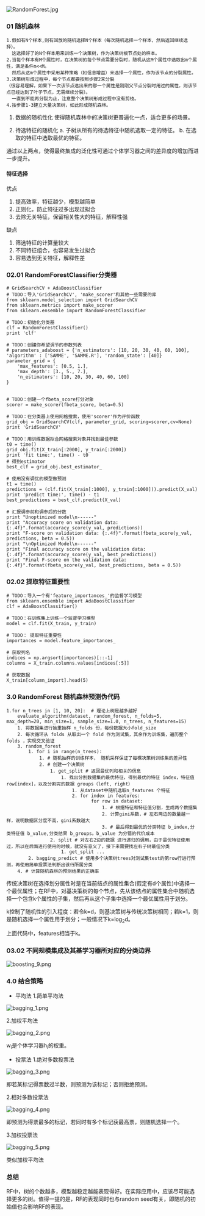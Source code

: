 ﻿![RandomForest.jpg](https://i.imgur.com/DeN3Hux.jpg)

### 01 随机森林
```
1.假如有N个样本,则有回放的随机选择N个样本（每次随机选择一个样本，然后返回继续选择）。
  这选择好了的N个样本用来训练一个决策树，作为决策树根节点处的样本。
2.当每个样本有M个属性时，在决策树的每个节点需要分裂时，随机从这M个属性中选取出m个属性，满足条件m<<M。
  然后从这m个属性中采用某种策略（如信息增益）来选择一个属性，作为该节点的分裂属性。
3.决策树形成过程中，每个节点都要按照步骤2来分裂
（很容易理解，如果下一次该节点选出来的那一个属性是刚刚父节点分裂时用过的属性，则该节点已经达到了叶子节点，无需继续分裂）。
  一直到不能再分裂为止，注意整个决策树形成过程中没有剪枝。
4.按步骤1-3建立大量决策树，如此形成随机森林。
```

1. 数据的随机性化
使得随机森林中的决策树更普遍化一点，适合更多的场景。

2. 待选特征的随机化
a. 子树从所有的待选特征中随机选取一定的特征。
b. 在选取的特征中选取最优的特征。

通过以上两点，使得最终集成的泛化性可通过个体学习器之间的差异度的增加而进一步提升。

#### 特征选择
优点</br>
1. 提高效率，特征越少，模型越简单
2. 正则化，防止特征过多出现过拟合
3. 去除无关特征，保留相关性大的特征，解释性强

缺点</br>
1. 筛选特征的计算量较大
2. 不同特征组合，也容易发生过拟合
3. 容易选到无关特征，解释性差

### 02.01 RandomForestClassifier分类器

```
# GridSearchCV + AdaBoostClassifier
# TODO：导入'GridSearchCV', 'make_scorer'和其他一些需要的库
from sklearn.model_selection import GridSearchCV
from sklearn.metrics import make_scorer
from sklearn.ensemble import RandomForestClassifier

# TODO：初始化分类器
clf = RandomForestClassifier()
print 'clf'

# TODO：创建你希望调节的参数列表
# parameters_adaboost = {'n_estimators': [10, 20, 30, 40, 60, 100], 'algorithm' : ['SAMME', 'SAMME.R'], 'random_state': [40]}
parameter_grid = {
    'max_features': [0.5, 1.],
    'max_depth': [3., 5., 7.],
    'n_estimators': [10, 20, 30, 40, 60, 100]
}


# TODO：创建一个fbeta_score打分对象
scorer = make_scorer(fbeta_score, beta=0.5)

# TODO：在分类器上使用网格搜索，使用'scorer'作为评价函数
grid_obj = GridSearchCV(clf, parameter_grid, scoring=scorer,cv=None)
print 'GridSearchCV'

# TODO：用训练数据拟合网格搜索对象并找到最佳参数
t0 = time()
grid_obj.fit(X_train[:2000], y_train[:2000])
print 'fit time:', time() - t0
# 得到estimator
best_clf = grid_obj.best_estimator_

# 使用没有调优的模型做预测
t1 = time()
predictions = (clf.fit(X_train[:1000], y_train[:1000])).predict(X_val)
print 'predict time:', time() - t1
best_predictions = best_clf.predict(X_val)

# 汇报调参前和调参后的分数
print "Unoptimized model\n------"
print "Accuracy score on validation data: {:.4f}".format(accuracy_score(y_val, predictions))
print "F-score on validation data: {:.4f}".format(fbeta_score(y_val, predictions, beta = 0.5))
print "\nOptimized Model\n------"
print "Final accuracy score on the validation data: {:.4f}".format(accuracy_score(y_val, best_predictions))
print "Final F-score on the validation data: {:.4f}".format(fbeta_score(y_val, best_predictions, beta = 0.5))
```

### 02.02 提取特征重要性
```
# TODO：导入一个有'feature_importances_'的监督学习模型
from sklearn.ensemble import AdaBoostClassifier
clf = AdaBoostClassifier()

# TODO：在训练集上训练一个监督学习模型
model = clf.fit(X_train, y_train)

# TODO： 提取特征重要性
importances = model.feature_importances_

# 获取列名
indices = np.argsort(importances)[::-1]
columns = X_train.columns.values[indices[:5]]

# 获取数据
X_train[column_import].head(5)
```

### 3.0 RandomForest 随机森林预测伪代码

```
1.for n_trees in [1, 10, 20]:  # 理论上树是越多越好
    evaluate_algorithm(dataset, random_forest, n_folds=5, max_depth=20, min_size=1, sample_size=1.0, n_trees, n_features=15)
    1. 将数据集进行抽重抽样 n_folds 份，每份数据大小fold_size
    2. 每次循环从 folds 从取出一个 fold 作为测试集，其余作为训练集，遍历整个 folds ，实现交叉验证
    3. random_forest
        1. for i in range(n_trees):
            1. # 随机抽样的训练样本， 随机采样保证了每棵决策树训练集的差异性
            2. # 创建一个决策树
                1. get_split # 返回最优列和相关的信息
                    1. 找出分割数据集的最优特征，得到最优的特征 index，特征值 row[index]，以及分割完的数据 groups（left, right）
                        1. 从dataset中随机选取n_features 个特征
                        2. for index in features:
                               for row in dataset:
                                   1. # 根据特征和特征值分割，生成两个数据集
                                   2. 计算gini系数，# 左右两边的数量越一样，说明数据区分度不高，gini系数越大
                                   3. # 最后得到最优的分类特征 b_index,分类特征值 b_value,分类结果 b_groups。b_value 为分错的代价成本
                2. split # 对左右2边的数据 进行递归的调用，由于最优特征使用过，所以在后面进行使用的时候，就没有意义了，接下来需要找左右子树最佳分类
                    1. get_split ...
        2. bagging_predict # 使用多个决策树trees对测试集test的第row行进行预测，再使用简单投票法判断出该行所属分类
    4. # 计算随机森林的预测结果的正确率
```

传统决策树在选择划分属性时是在当前结点的属性集合(假定有d个属性)中选择一个最优属性；在RF中，对基决策树的每个节点，先从该结点的属性集合中随机选择一个包含k个属性的子集，然后再从这个子集中选择一个最优属性用于划分。

k控制了随机性的引入程度：若令k=d，则基决策树与传统决策树相同；若k=1，则是随机选择一个属性用于划分；一般情况下k=log<sub>2</sub>d。

上面代码中，features相当于k。

### 03.02 不同规模集成及其基学习器所对应的分类边界
![boosting_9.png](https://i.imgur.com/O8VfaA3.png)


### 4.0 结合策略
- 平均法
1.简单平均法

![bagging_1.png](https://i.imgur.com/AfJFyzE.png)

2.加权平均法

![bagging_2.png](https://i.imgur.com/yi1IXDJ.png)

w<sub>i</sub>是个体学习器h<sub>i</sub>的权重。

- 投票法
1.绝对多数投票法

![bagging_3.png](https://i.imgur.com/TxWLyKK.png)

即若某标记得票数过半数，则预测为该标记；否则拒绝预测。

2.相对多数投票法

![bagging_4.png](https://i.imgur.com/J0T5Haq.png)

即预测为得票最多的标记，若同时有多个标记获最高票，则随机选择一个。

3.加权投票法

![bagging_5.png](https://i.imgur.com/GemCrv9.png)

类似加权平均法

### 总结
RF中，树的个数越多，模型越稳定越能表现得好。在实际应用中，应该尽可能选择更多的树。值得一提的是，RF的表现同时也与random seed有关，即随机的初始值也会影响RF的表现。